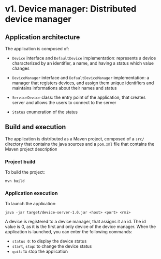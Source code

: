 # v1. Device manager: Distributed device manager

## Application architecture

The application is composed of:

* `Device` interface and `DefaultDevice` implementation: represents a
  device characterized by an identifier, a name, and having a status
  which value changes
  
* `DeviceManager` interface and `DefaultDeviceManager` implementation:
  a manager that registers devices, and assign them unique identifiers
  and maintains informations about their names and status
  
* `ServiceDevice` class: the entry point of the application, that creates
  server and allows the users to connect to the server
* `Status` enumeration of the status
  
## Build and execution

The application is distributed as a Maven project, composed of a
`src/` directory that contains the java sources and a `pom.xml` file
that contains the Maven project description

### Project build

To build the project:

    mvn build
	
### Application execution

To launch the application:

    java -jar target/device-server-1.0.jar <host> <port> <rmi>
	
A device is registered to a device manager, that assigns it an id. The
id value is 0, as it is the first and only device of the device
manager. When the application is launched, you can enter the following
commands: 
* `status 0`: to display the device status
* `start`, `stop`: to change the device status
* `quit`: to stop the application
